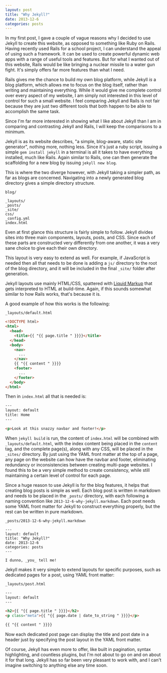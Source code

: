 ```yaml
---
layout: post
title: "Why Jekyll?"
date: 2013-12-6
categories: posts
---
```


In my first post, I gave a couple of vague reasons why I decided to use Jekyll
to create this website, as opposed to something like Ruby on Rails. Having 
recently used Rails for a school project, I can understand the appeal of using such
a framework. It can be used to create powerful dynamic web apps with a range of
useful tools and features. But for what I wanted out of this website, Rails would 
be like bringing a nuclear missile to a water gun fight. It's simply offers far
more features than what I need. 

Rails gives me the chance to build my own blog platform, while Jekyll _is_ a 
blog platform, which allows me to focus on the blog itself, rather than writing 
and maintaining everything. While it would give me complete
control over every aspect of my website, I am simply not interested in this
level of control for such a small website. I feel comparing
Jekyll and Rails is not fair because they are just two  different
tools that both happen to be able to accomplish the same task. 

Since I'm far more interested in showing what I like about Jekyll than I am in 
comparing and contrasting Jekyll and Rails, I will keep the comparisons to a minimum. 

Jekyll is as its website describes, "a simple, blog-aware, static site
generator", nothing more, nothing less. Since it's just a ruby script, issuing 
a simple `gem install jekyll` in a terminal is all it takes to have everything 
installed, much like Rails. Again similar to Rails, one can then generate the
scaffolding for a new blog by issuing `jekyll new blog`.

This is where the two diverge however, with Jekyll taking a simpler path, as
far as blogs are concerned. Navigating into a newly generated blog directory 
gives a simple directory structure.

`blog/`

```
_layouts/
_posts/
_site/
css/
_config.yml
index.html
```

Even at first glance this structure is fairly simple to follow. Jekyll divides
sites into three main components, layouts, posts, and CSS. Since each of these
parts are constructed very differently from one another, it was a very sane
choice to give each their own directory. 

This layout is very easy to extend as well. For example, if JavaScript is needed then all
that needs to be done is adding a `js/` directory to the root of the blog
directory, and it will be included in the final `_site/` folder after
generation.

Jekyll layouts use mainly HTML/CSS, spattered with [Liquid Markup][liquid]
that gets interpreted to HTML at build-time. Again, if this sounds somewhat similar to
how Rails works, that's because it is.

A good example of how this works is the following:

`_layouts/default.html`

```html
<!DOCTYPE html>
<html>
  <head>
    <title>{{ "{{ page.title " }}}}</title>
  </head>
  <body>
    <nav>
      ...
    </nav>
    {{ "{{ content " }}}}
    <footer>
      ...
    </footer>
  </body>
</html>
```

Then in `index.html` all that is needed is:

```html
---
layout: default
title: Home
---

<p>Look at this snazzy navbar and footer!</p>
```

When `jekyll build` is run, the content of `index.html` will be combined with
`_layouts/default.html`, with the index content being placed in the `content` tag,
and the complete page(s), along with any CSS, will be placed in the `_sites/` directory. 
By just using the YAML front matter at the top of a page,
any page on the website can how have the navbar and footer, eliminating
redundancy or inconsistencies between creating multi-page websites. I found
this to be a very simple method to create consistency, while still maintaining
a certain level of control for each page.

Since a huge reason to use Jekyll is for the blog features, it helps that
creating blog posts is simple as well. Each blog post is written in markdown
and needs to be placed in the `_posts/` directory, with each following a naming
convention like `2013-12-6-why-jekyll.markdown`. Each post needs some YAML
front matter for Jekyll to construct everything properly, but the rest can be
written in pure markdown.

`_posts/2013-12-6-why-jekyll.markdown`

```
---
layout: default
title: "Why Jekyll?"
date: 2013-12-6
categories: posts
---

I dunno, _you_ tell me!

```

Jekyll makes it very simple to extend layouts for specific purposes, such as
dedicated pages for a post, using YAML front matter:

`_layouts/post.html`

```html
---
layout: default
---

<h2>{{ "{{ page.title " }}}}</h2>
<p class="meta">{{ "{{ page.date | date_to_string " }}}}</p>

{{ "{{ content " }}}}
```

Now each dedicated post page can display the title and post date in a
header just by specifying the post layout in the YAML front matter.

Of course, Jekyll has even more to offer, like built in pagination, syntax
highlighting, and countless plugins, but I'm not about to go on and on about it
for that long. Jekyll has so far been very pleasant to work with, and I can't
imagine switching to anything else any time soon.

[liquid]: https://github.com/Shopify/liquid/wiki/Liquid-for-Designers
